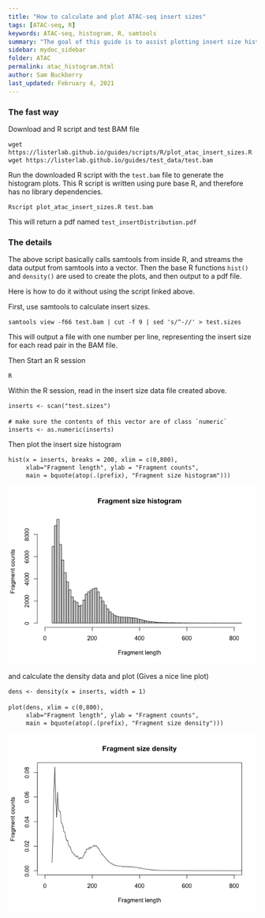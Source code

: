 ```yaml
---
title: "How to calculate and plot ATAC-seq insert sizes"
tags: [ATAC-seq, R]
keywords: ATAC-seq, histogram, R, samtools
summary: "The goal of this guide is to assist plotting insert size histograms of from aligned ATAC-seq data for the purposes of quality control."
sidebar: mydoc_sidebar
folder: ATAC
permalink: atac_histogram.html
author: Sam Buckberry
last_updated: February 4, 2021
---
```


### The fast way

Download and R script and test BAM file
```
wget https://listerlab.github.io/guides/scripts/R/plot_atac_insert_sizes.R
wget https://listerlab.github.io/guides/test_data/test.bam
```

Run the downloaded R script with the `test.bam` file to generate the histogram plots. This R script is written using pure base R, and therefore has no library dependencies. 
```
Rscript plot_atac_insert_sizes.R test.bam
```

This will return a pdf named `test_insertDistribution.pdf`

### The details

The above script basically calls samtools from inside R, and streams the data output from samtools into a vector. Then the base R functions `hist()` and `density()` are used to create the plots, and then output to a pdf file.

Here is how to do it without using the script linked above.

First, use samtools to calculate insert sizes. 
```
samtools view -f66 test.bam | cut -f 9 | sed 's/^-//' > test.sizes
```
This will output a file with one number per line, representing the insert size for each read pair in the BAM file. 

Then Start an R session
```
R
```

Within the R session, read in the insert size data file created above.
```{r}
inserts <- scan("test.sizes")

# make sure the contents of this vector are of class `numeric`
inserts <- as.numeric(inserts)
```


Then plot the insert size histogram
```{r}
hist(x = inserts, breaks = 200, xlim = c(0,800),
     xlab="Fragment length", ylab = "Fragment counts",
     main = bquote(atop(.(prefix), "Fragment size histogram")))
```

![](images/atac_histogram.png)

and calculate the density data and plot (Gives a nice line plot)
```{r}
dens <- density(x = inserts, width = 1)

plot(dens, xlim = c(0,800),
     xlab="Fragment length", ylab = "Fragment counts",
     main = bquote(atop(.(prefix), "Fragment size density")))
```
![](images/atac_density.png)